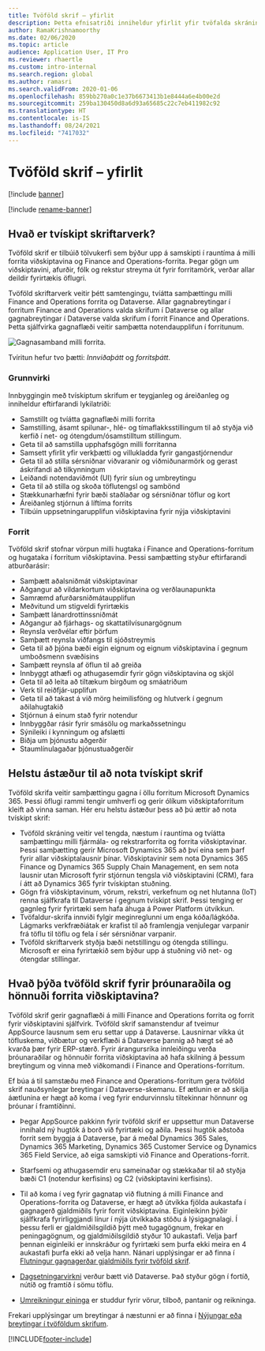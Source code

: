 ```yaml
---
title: Tvöföld skrif – yfirlit
description: Þetta efnisatriði inniheldur yfirlit yfir tvöfalda skráningu sem býður upp á svo gott sem rauntímasamskipti á milli viðskiptvinaforita og Finance and Operations forrita.
author: RamaKrishnamoorthy
ms.date: 02/06/2020
ms.topic: article
audience: Application User, IT Pro
ms.reviewer: rhaertle
ms.custom: intro-internal
ms.search.region: global
ms.author: ramasri
ms.search.validFrom: 2020-01-06
ms.openlocfilehash: 859bb270a0c1e37b6673413b1e8444a6e4b00e2d
ms.sourcegitcommit: 259ba130450d8a6d93a65685c22c7eb411982c92
ms.translationtype: HT
ms.contentlocale: is-IS
ms.lasthandoff: 08/24/2021
ms.locfileid: "7417032"
---
```

# <a name="dual-write-overview"></a>Tvöföld skrif – yfirlit

[!include [banner](../../includes/banner.md)]

[!include [rename-banner](~/includes/cc-data-platform-banner.md)]



## <a name="what-is-dual-write"></a>Hvað er tvískipt skriftarverk?

Tvöföld skrif er tilbúið tölvukerfi sem býður upp á samskipti í rauntíma á milli forrita viðskiptavina og Finance and Operations-forrita. Þegar gögn um viðskiptavini, afurðir, fólk og rekstur streyma út fyrir forritamörk, verðar allar deildir fyrirtækis öflugri.

Tvöföld skriftarverk veitir þétt samtengingu, tvíátta samþættingu milli Finance and Operations forrita og Dataverse. Allar gagnabreytingar í forritum Finance and Operations valda skrifum í Dataverse og allar gagnabreytingar í Dataverse valda skrifum í forrit Finance and Operations. Þetta sjálfvirka gagnaflæði veitir samþætta notendaupplifun í forritunum.

![Gagnasamband milli forrita.](media/dual-write-overview.jpg)

Tvíritun hefur tvo þætti: *Innviðaþátt* og *forritsþátt*.

### <a name="infrastructure"></a>Grunnvirki

Innbyggingin með tvískiptum skrifum er teygjanleg og áreiðanleg og inniheldur eftirfarandi lykilatriði:

+ Samstillt og tvíátta gagnaflæði milli forrita
+ Samstilling, ásamt spilunar-, hlé- og tímaflakksstillingum til að styðja við kerfið í net- og ótengdum/ósamstilltum stillingum.
+ Geta til að samstilla upphafsgögn milli forritanna
+ Samsett yfirlit yfir verkþætti og villukladda fyrir gangastjórnendur
+ Geta til að stilla sérsniðnar viðvaranir og viðmiðunarmörk og gerast áskrifandi að tilkynningum
+ Leiðandi notendaviðmót (UI) fyrir síun og umbreytingu
+ Geta til að stilla og skoða töflutengsl og sambönd
+ Stækkunarhæfni fyrir bæði staðlaðar og sérsniðnar töflur og kort
+ Áreiðanleg stjórnun á líftíma forrits
+ Tilbúin uppsetningarupplifun viðskiptavina fyrir nýja viðskiptavini

### <a name="application"></a>Forrit

Tvöföld skrif stofnar vörpun milli hugtaka í Finance and Operations-forritum og hugataka í forritum viðskiptavina. Þessi samþætting styður eftirfarandi atburðarásir:

+ Samþætt aðalsniðmát viðskiptavinar
+ Aðgangur að vildarkortum viðskiptavina og verðlaunapunkta
+ Samræmd afurðarsniðmátaupplifun
+ Meðvitund um stigveldi fyrirtækis
+ Samþætt lánardrottinssniðmát
+ Aðgangur að fjárhags- og skattatilvísunargögnum
+ Reynsla verðvélar eftir þörfum
+ Samþætt reynsla viðfangs til sjóðstreymis
+ Geta til að þjóna bæði eigin eignum og eignum viðskiptavina í gegnum umboðsmenn svæðisins
+ Samþætt reynsla af öflun til að greiða
+ Innbyggt athæfi og athugasemdir fyrir gögn viðskiptavina og skjöl
+ Geta til að leita að tiltækum birgðum og smáatriðum
+ Verk til reiðfjár-upplifun
+ Geta til að takast á við mörg heimilisföng og hlutverk í gegnum aðilahugtakið
+ Stjórnun á einum stað fyrir notendur
+ Innbyggðar rásir fyrir smásölu og markaðssetningu
+ Sýnileiki í kynningum og afslætti
+ Biðja um þjónustu aðgerðir
+ Staumlínulagaðar þjónustuaðgerðir

## <a name="top-reasons-to-use-dual-write"></a>Helstu ástæður til að nota tvískipt skrif

Tvöföld skrifa veitir samþættingu gagna í öllu forritum Microsoft Dynamics 365. Þessi öflugi rammi tengir umhverfi og gerir ólíkum viðskiptaforritum kleift að vinna saman. Hér eru helstu ástæður þess að þú ættir að nota tvískipt skrif:

+ Tvöföld skráning veitir vel tengda, næstum í rauntíma og tvíátta samþættingu milli fjármála- og rekstrarforrita og forrita viðskiptavinar. Þessi samþætting gerir Microsoft Dynamics 365 að því eina sem þarf fyrir allar viðskiptalausnir þínar. Viðskiptavinir sem nota Dynamics 365 Finance og Dynamics 365 Supply Chain Management, en sem nota lausnir utan Microsoft fyrir stjórnun tengsla við viðskiptavini (CRM), fara í átt að Dynamics 365 fyrir tvískiptan stuðning.
+ Gögn frá viðskiptavinum, vörum, rekstri, verkefnum og net hlutanna (IoT) renna sjálfkrafa til Dataverse í gegnum tvískipt skrif. Þessi tenging er gagnleg fyrir fyrirtæki sem hafa áhuga á Power Platform útvíkkun.
+ Tvöfaldur-skrifa innviði fylgir meginreglunni um enga kóða/lágkóða. Lágmarks verkfræðiátak er krafist til að framlengja venjulegar varpanir frá töflu til töflu og fela í sér sérsniðnar varpanir.
+ Tvöföld skriftarverk styðja bæði netstillingu og ótengda stillingu. Microsoft er eina fyrirtækið sem býður upp á stuðning við net- og ótengdar stillingar.

## <a name="what-does-dual-write-mean-for-developers-and-architects-of-customer-engagement-apps"></a><a id="developer-architect"></a>Hvað þýða tvöföld skrif fyrir þróunaraðila og hönnuði forrita viðskiptavina?

Tvöföld skrif gerir gagnaflæði á milli Finance and Operations forrita og forrit fyrir viðskiptavini sjálfvirk. Tvöföld skrif samanstendur af tveimur AppSource lausnum sem eru settar upp á Dataverse. Lausnirnar víkka út töfluskema, viðbætur og verkflæði á Dataverse þannig að hægt sé að kvarða þær fyrir ERP-stærð. Fyrir árangursríka innleiðingu verða þróunaraðilar og hönnuðir forrita viðskiptavina að hafa skilning á þessum breytingum og vinna með viðkomandi í Finance and Operations-forritum.

Ef búa á til samstæðu með Finance and Operations-forritum gera tvöföld skrif nauðsynlegar breytingar í Dataverse-skemanu. Ef ætlunin er að skilja áætlunina er hægt að koma í veg fyrir endurvinnslu tiltekinnar hönnunr og þróunar í framtíðinni.

+ Þegar AppSource pakkinn fyrir tvöföld skrif er uppsettur mun Dataverse innihald ný hugtök á borð við fyrirtæki og aðila. Þessi hugtök aðstoða forrit sem byggja á Dataverse, þar á meðal Dynamics 365 Sales, Dynamics 365 Marketing, Dynamics 365 Customer Service og Dynamics 365 Field Service, að eiga samskipti við Finance and Operations-forrit.

+ Starfsemi og athugasemdir eru sameinaðar og stækkaðar til að styðja bæði C1 (notendur kerfisins) og C2 (viðskiptavini kerfisins).

+ Til að koma í veg fyrir gagnatap við flutning á milli Finance and Operations-forrita og Dataverse, er hægt að útvíkka fjölda aukastafa í gagnagerð gjaldmiðils fyrir forrit viðskiptavina. Eiginleikinn þýðir sjálfkrafa fyrirliggjandi línur í nýja útvíkkaða stöðu á lýsigagnalagi. Í þessu ferli er gjaldmiðilsgildið þýtt með tugagögnum, frekar en peningagögnum, og gjaldmiðilsgildið styður 10 aukastafi. Velja þarf þennan eiginleiki er innskráður og fyrirtæki sem þurfa ekki meira en 4 aukastafi þurfa ekki að velja hann. Nánari upplýsingar er að finna í [Flutningur gagnagerðar gjaldmiðils fyrir tvöföld skrif](currrency-decimal-places.md).

+ [Dagsetningarvirkni](../../dev-tools/date-effectivity.md) verður bætt við Dataverse. Það styður gögn í fortíð, nútíð og framtíð í sömu töflu.

+ [Umreikningur eininga](../../../../supply-chain/pim/tasks/manage-unit-measure.md) er studdur fyrir vörur, tilboð, pantanir og reikninga.

Frekari upplýsingar um breytingar á næstunni er að finna í [Nýjungar eða breytingar í tvöföldum skrifum](whats-new-dual-write.md).



[!INCLUDE[footer-include](../../../../includes/footer-banner.md)]